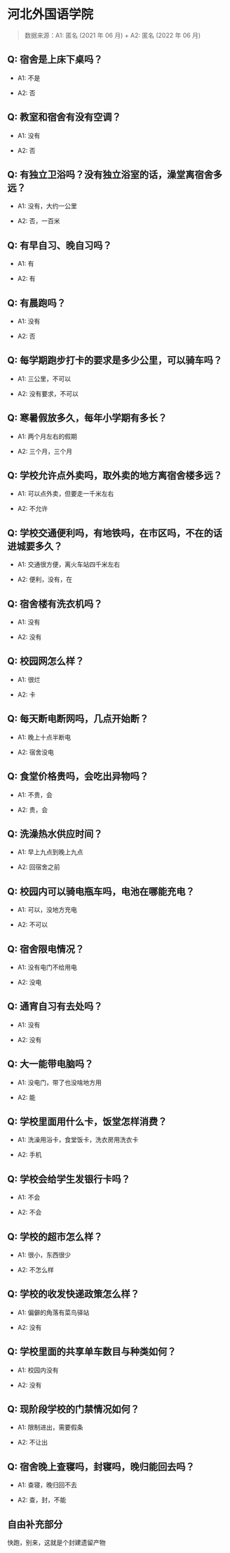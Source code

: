 # 河北外国语学院

> 数据来源：A1: 匿名 (2021 年 06 月) + A2: 匿名 (2022 年 06 月)

## Q: 宿舍是上床下桌吗？

- A1: 不是

- A2: 否

## Q: 教室和宿舍有没有空调？

- A1: 没有

- A2: 否

## Q: 有独立卫浴吗？没有独立浴室的话，澡堂离宿舍多远？

- A1: 没有，大约一公里

- A2: 否，一百米

## Q: 有早自习、晚自习吗？

- A1: 有

- A2: 有

## Q: 有晨跑吗？

- A1: 没有

- A2: 否

## Q: 每学期跑步打卡的要求是多少公里，可以骑车吗？

- A1: 三公里，不可以

- A2: 没有要求，不可以

## Q: 寒暑假放多久，每年小学期有多长？

- A1: 两个月左右的假期

- A2: 三个月，三个月

## Q: 学校允许点外卖吗，取外卖的地方离宿舍楼多远？

- A1: 可以点外卖，但要走一千米左右

- A2: 不允许

## Q: 学校交通便利吗，有地铁吗，在市区吗，不在的话进城要多久？

- A1: 交通很方便，离火车站四千米左右

- A2: 便利，没有，在

## Q: 宿舍楼有洗衣机吗？

- A1: 没有

- A2: 没有

## Q: 校园网怎么样？

- A1: 很烂

- A2: 卡

## Q: 每天断电断网吗，几点开始断？

- A1: 晚上十点半断电

- A2: 宿舍没电

## Q: 食堂价格贵吗，会吃出异物吗？

- A1: 不贵，会

- A2: 贵，会

## Q: 洗澡热水供应时间？

- A1: 早上九点到晚上九点

- A2: 回宿舍之前

## Q: 校园内可以骑电瓶车吗，电池在哪能充电？

- A1: 可以，没地方充电

- A2: 不可以

## Q: 宿舍限电情况？

- A1: 没有电门不给用电

- A2: 没电

## Q: 通宵自习有去处吗？

- A1: 没有

- A2: 没有

## Q: 大一能带电脑吗？

- A1: 没电门，带了也没啥地方用

- A2: 能

## Q: 学校里面用什么卡，饭堂怎样消费？

- A1: 洗澡用浴卡，食堂饭卡，洗衣房用洗衣卡

- A2: 手机

## Q: 学校会给学生发银行卡吗？

- A1: 不会

- A2: 不会

## Q: 学校的超市怎么样？

- A1: 很小，东西很少

- A2: 不怎么样

## Q: 学校的收发快递政策怎么样？

- A1: 偏僻的角落有菜鸟驿站

- A2: 没有

## Q: 学校里面的共享单车数目与种类如何？

- A1: 校园内没有

- A2: 没有

## Q: 现阶段学校的门禁情况如何？

- A1: 限制进出，需要假条

- A2: 不让出

## Q: 宿舍晚上查寝吗，封寝吗，晚归能回去吗？

- A1: 查寝，晚归回不去

- A2: 查，封，不能

## 自由补充部分

快跑，别来，这就是个封建遗留产物